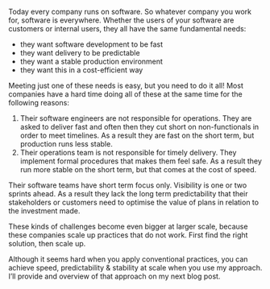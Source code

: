 Today every company runs on software. So whatever company you work for, software is everywhere. Whether the users of your software are customers or internal users, they all have the same fundamental needs:
- they want software development to be fast
- they want delivery to be predictable
- they want a stable production environment
- they want this in a cost-efficient way

Meeting just one of these needs is easy, but you need to do it all! Most companies have a hard time doing all of these at the same time for the following reasons:
1. Their software engineers are not responsible for operations. They are asked to deliver fast and often then they cut short on non-functionals in order to meet timelines. As a result they are fast on the short term, but production runs less stable.
2. Their operations team is not responsible for timely delivery. They implement formal procedures that makes them feel safe. As a result they run more stable on the short term, but that comes at the cost of speed.

Their software teams have short term focus only. Visibility is one or two sprints ahead. As a result they lack the long term predictability that their stakeholders or customers need to optimise the value of plans in relation to the investment made.

These kinds of challenges become even bigger at larger scale, because these companies scale up practices that do not work. First find the right solution, then scale up.

Although it seems hard when you apply conventional practices, you can achieve speed, predictability & stability at scale when you use my approach. I’ll provide and overview of that approach on my next blog post.
